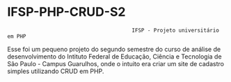 # IFSP-PHP-CRUD-S2
                                            IFSP - Projeto universitário em PHP
Esse foi um pequeno projeto do segundo semestre do curso de análise de desenvolvimento do Intituto Federal de Educação, Ciência e Tecnologia de São Paulo - Campus Guarulhos, onde o intuito era criar um site de cadastro simples utilizando CRUD em PHP.

